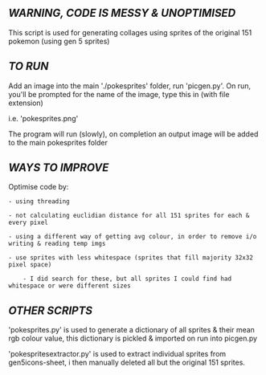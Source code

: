 *WARNING, CODE IS MESSY & UNOPTIMISED* 
-------------------------------------------------------------------------------------------------------------------------------------

This script is used for generating collages using sprites of the original 151 pokemon (using gen 5 sprites)

*TO RUN*
-------------------------------------------------------------------------------------------------------------------------------------

Add an image into the main './pokesprites' folder, run 'picgen.py'.
On run, you'll be prompted for the name of the image, type this in (with file extension)

i.e.
    'pokesprites.png'

The program will run (slowly), on completion an output image will be added to the main pokesprites folder


*WAYS TO IMPROVE*
-------------------------------------------------------------------------------------------------------------------------------------

Optimise code by:

    - using threading

    - not calculating euclidian distance for all 151 sprites for each & every pixel

    - using a different way of getting avg colour, in order to remove i/o writing & reading temp imgs

    - use sprites with less whitespace (sprites that fill majority 32x32 pixel space)

        - I did search for these, but all sprites I could find had whitespace or were different sizes


*OTHER SCRIPTS*
-------------------------------------------------------------------------------------------------------------------------------------

'pokesprites.py' is used to generate a dictionary of all sprites & their mean rgb colour value, this dictionary is pickled & imported on run into picgen.py

'pokespritesextractor.py' is used to extract individual sprites from gen5icons-sheet, i then manually deleted all but the original 151 sprites.
